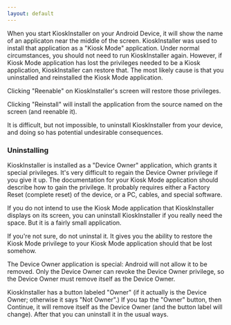 ```yaml
---
layout: default
---
```


When you start KioskInstaller on your Android Device, it will show the name of an applicaton 
near the middle of the screen.
KioskInstaller was used to install that application as a "Kiosk Mode" application.
Under normal circumstances, you should not need to run KioskInstaller again.
However, if Kiosk Mode application has lost the privileges needed to be a Kiosk application, 
KioskInstaller can restore that. 
The most likely cause is that you uninstalled and reinstalled the Kiosk Mode application.

Clicking "Reenable" on KioskInstaller's screen will restore those privileges.

Clicking "Reinstall" will install the application from the source named on the screen (and reenable it).

It is difficult, but not impossible, to uninstall KioskInstaller from your device, and
doing so has potential undesirable consequences.

### <a name="uninstalling_it"> Uninstalling </a>
KioskInstaller is installed as a "Device Owner" application, which grants it special privileges.
It's very difficult to regain the Device Owner privilege if you give it up.
The documentation for your Kiosk Mode application should describe how to gain the privilege.
It probably requires either a Factory Reset (complete reset) of the device, or a PC, cables, and special software.

If you do not intend to use the Kiosk Mode application that KioskInstaller displays on its screen,
you can uninstall KioskInstaller if you really need the space. But it is a fairly small application.

If you're not sure, do not uninstal it. It gives you the ability to restore the Kiosk Mode privilege to your
Kiosk Mode application should that be lost somehow.

The Device Owner application is special: Android will not allow it to be removed.
Only the Device Owner can revoke the Device Owner privilege, so the Device Owner must remove
itself as the Device Owner. 

KioskInstaller has a button labeled "Owner" (if it actually is the Device Owner; otherwise it says "Not Owner".)
If you tap the "Owner" button, then Continue, it will remove itself as the Device Owner (and the button label
will change).
After that you can uninstall it in the usual ways.
